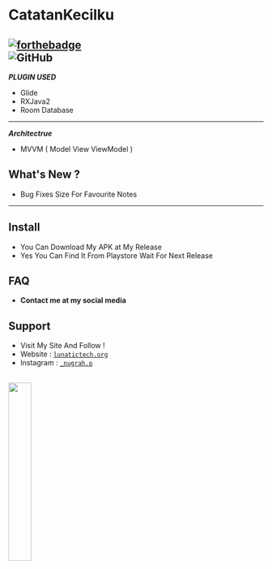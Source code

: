 # CatatanKecilku
[![forthebadge](https://forthebadge.com/images/badges/built-for-android.svg)](https://forthebadge.com)<br>
![GitHub](https://img.shields.io/github/license/dwiyantech/catatankecilku?color=blue&style=flat-square)
---
***PLUGIN USED***
- Glide
- RXJava2
- Room Database
---
***Architectrue***
- MVVM ( Model View ViewModel )
## What's New ?
- Bug Fixes Size For Favourite Notes 
---
## Install
- You Can Download My APK at My Release 
- Yes You Can Find It From Playstore Wait For Next Release 
## FAQ 
- **Contact me at my social media**
## Support
- Visit My Site And Follow !
- Website : <a href="https://lunatictech.org" target="_blank">`lunatictech.org`</a> <br>
- Instagram : <a href="https://instagram.com/_nugrah.p" target="_blank">`_nugrah.p`</a>

<br/>
<a href="https://play.google.com/store/apps/details?id=com.dwiyanstudio.catatankecilku"><img src="https://www.apps-builder.com/images/play-store.svg" width="30%"></a>
